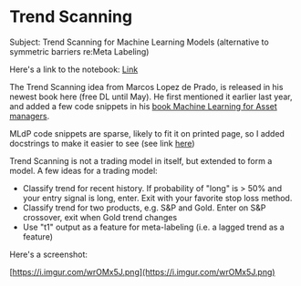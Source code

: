 # Trend Scanning 
   
Subject: Trend Scanning for Machine Learning Models (alternative to symmetric barriers re:Meta Labeling)

Here's a link to the notebook: [Link](https://github.com/decisivealpha/DecisiveML/blob/master/1.1-DVR-Research-TrendScanning.ipynb)

The Trend Scanning idea from Marcos Lopez de Prado, is released in his newest book here (free DL until May).  He first mentioned it earlier last year, and added a few code snippets in his [book Machine Learning for Asset managers](https://www.cambridge.org/core/elements/machine-learning-for-asset-managers/6D9211305EA2E425D33A9F38D0AE3545).  

MLdP code snippets are sparse, likely to fit it on printed page, so I added docstrings to make it easier to see (see link [here](https://github.com/decisivealpha/DecisiveML/blob/master/trendscanning.py))

Trend Scanning is not a trading model in itself, but extended to form a model. A few ideas for a trading model: 

- Classify trend for recent history. If probability of "long" is > 50% and your entry signal is long, enter. Exit with your favorite stop loss method.
- Classify trend for two products, e.g. S&P and Gold. Enter on S&P crossover, exit when Gold trend changes
- Use "t1" output as a feature for meta-labeling (i.e. a lagged trend as a feature)

Here's a screenshot:

[https://i.imgur.com/wrOMx5J.png](https://i.imgur.com/wrOMx5J.png)
